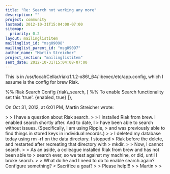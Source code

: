 ```yaml
---
title: "Re: Search not working any more"
description: ""
project: community
lastmod: 2012-10-31T15:04:08-07:00
sitemap:
  priority: 0.2
layout: mailinglistitem
mailinglist_id: "msg09098"
mailinglist_parent_id: "msg09097"
author_name: "Martin Streicher"
project_section: "mailinglistitem"
sent_date: 2012-10-31T15:04:08-07:00
---
```


This is in /usr/local/Cellar/riak/1.1.2-x86\\_64/libexec/etc/app.config, which I 
assume is the config for brew Riak.

 %% Riak Search Config
 {riak\\_search, [
 %% To enable Search functionality set this 'true'.
 {enabled, true}
 ]},


On Oct 31, 2012, at 6:01 PM, Martin Streicher wrote:

&gt; 
&gt; I have a question about Riak search. 
&gt; 
&gt; I installed Riak from brew. I enabled search shortly after. And to date, I 
&gt; have been able to search without issues. (Specifically, I am using Ripple, 
&gt; and was previously able to find things in stored keys in individual records.)
&gt; 
&gt; I deleted my database today using rm -rf on the data directory. I stopped 
&gt; Riak before the delete, and restarted after recreating that directory with 
&gt; mkdir. 
&gt; 
&gt; Now, I cannot search. 
&gt; 
&gt; As an aside, a colleague installed Riak from brew and has not been able to 
&gt; search ever, so we test against my machine, or did, until I broke search.
&gt; 
&gt; What do he and I need to do to enable search again? Configure something? 
&gt; Sacrifice a goat?
&gt; 
&gt; Please help!!! 
&gt; 
&gt; Martin
&gt; 
&gt; 
